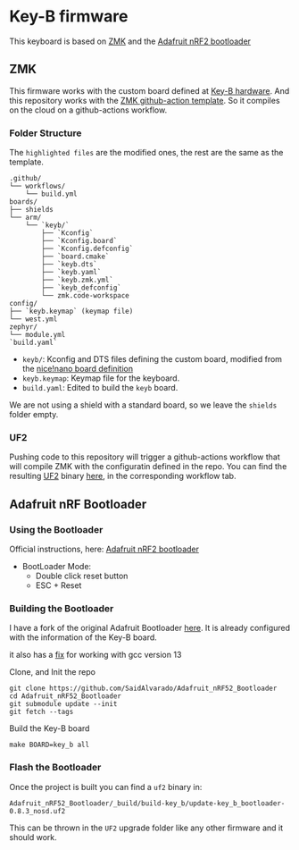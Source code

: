 # Key-B firmware

This keyboard is based on [ZMK](https://zmk.dev/) and the [Adafruit nRF2 bootloader](https://github.com/adafruit/Adafruit_nRF52_Bootloader)

## ZMK 

This firmware works with the custom board defined at [Key-B hardware](https://github.com/SaidAlvarado/leftboard-hardware).
And this repository works with the [ZMK github-action template](https://github.com/zmkfirmware/unified-zmk-config-template). So it compiles on the cloud on a github-actions workflow.

### Folder Structure
The `highlighted files` are the modified ones, the rest are the same as the template.

```
.github/
└── workflows/
    └── build.yml  
boards/
├── shields
└── arm/
    └── `keyb/`
        ├── `Kconfig`
        ├── `Kconfig.board`
        ├── `Kconfig.defconfig`
        ├── `board.cmake`
        ├── `keyb.dts`
        ├── `keyb.yaml`
        ├── `keyb.zmk.yml`
        ├── `keyb_defconfig`
        └── zmk.code-workspace
config/
├── `keyb.keymap` (keymap file)
└── west.yml
zephyr/
└── module.yml
`build.yaml`
```

- `keyb/`: Kconfig and DTS files defining the custom board, modified from the [nice!nano board definition](https://github.com/zmkfirmware/zmk/tree/main/app/boards/arm/nice_nano)
- `keyb.keymap`: Keymap file for the keyboard.
- `build.yaml`: Edited to build the `keyb` board.

We are not using a shield with a standard board, so we leave the `shields` folder empty.

### UF2

Pushing code to this repository will trigger a github-actions workflow that will compile ZMK with the configuratin defined in the repo.
You can find the resulting [UF2](https://github.com/adafruit/Adafruit_nRF52_Bootloader#adafruit-nrf52-bootloader) binary [here](https://github.com/SaidAlvarado/leftboard-firmware/actions), in the corresponding workflow tab. 

## Adafruit nRF Bootloader

### Using the Bootloader
Official instructions, here: [Adafruit nRF2 bootloader](https://github.com/adafruit/Adafruit_nRF52_Bootloader)

- BootLoader Mode:
  - Double click reset button
  - ESC + Reset

### Building the Bootloader
I have a fork of the original Adafruit Bootloader [here](https://github.com/SaidAlvarado/Adafruit_nRF52_Bootloader). It is already configured with the information of the Key-B board.

it also has a [fix](https://github.com/adafruit/Adafruit_nRF52_Bootloader/pull/321) for working with gcc version 13

Clone, and Init the repo

```
git clone https://github.com/SaidAlvarado/Adafruit_nRF52_Bootloader
cd Adafruit_nRF52_Bootloader
git submodule update --init
git fetch --tags
```
Build the Key-B board
```
make BOARD=key_b all
```

### Flash the Bootloader
Once the project is built you can find a `uf2` binary in:
```
Adafruit_nRF52_Bootloader/_build/build-key_b/update-key_b_bootloader-0.8.3_nosd.uf2
```

This can be thrown in the `UF2` upgrade folder like any other firmware and it should work.

